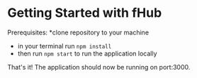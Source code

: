 # Getting Started with fHub

Prerequisites:
*clone repository to your machine
* in your terminal run `npm install`
* then run `npm start` to run the application locally

That's it! The application should now be running on port:3000.
